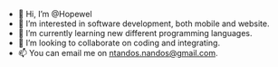 - 👋 Hi, I’m @Hopewel
- 👀 I’m interested in software development, both mobile and website.
- 🌱 I’m currently learning new different programming languages.
- 💞️ I’m looking to collaborate on coding and integrating.
- 📫 You can email me on ntandos.nandos@gmail.com.

<!---
Hopewel/Hopewel is a ✨ special ✨ repository because its `README.md` (this file) appears on your GitHub profile.
You can click the Preview link to take a look at your changes.
--->
